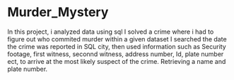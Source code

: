 # Murder_Mystery
In this project, i analyzed data using sql 
I solved a crime where i had to figure out who commited murder within a given dataset
I searched the date the crime was reported in SQL city, then used information such as Security footage, first witness, seconnd witness, address number, Id, plate number ect, to arrive at the most likely suspect of the crime. Retrieving a name and plate number.
